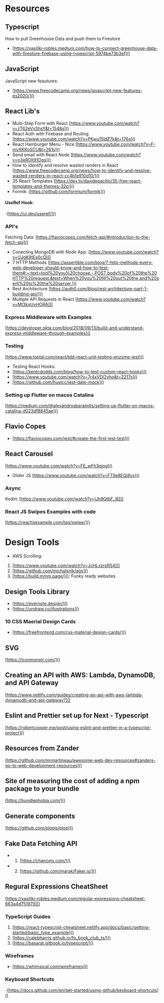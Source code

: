 # Resources

## Typescript
How to pull Greenhouse Data and push them to Firestore
- [https://vasiliki-robles.medium.com/how-to-connect-greenhouse-data-with-firestore-firebase-using-typescript-5974be73b3ef]()
## JavaScript
JavaScript new feautures: 
- [https://www.freecodecamp.org/news/javascript-new-features-es2020/]()

## React Lib's
- Multi-Step Form with React
[https://www.youtube.com/watch?v=zT62eVxShsY&t=1548s]()
- React Auth with Firebase and Routing
[https://www.youtube.com/watch?v=PKwu15ldZ7k&t=176s]()
- React Hamburger Menu - Nice
[https://www.youtube.com/watch?v=F-mvXKKoSCU&t=261s]()
- Send email with React Node
[https://www.youtube.com/watch?v=o3eR0X91Ogs]()
- How to identify and resolve wasted renders in React
[https://www.freecodecamp.org/news/how-to-identify-and-resolve-wasted-renders-in-react-cc4b1e910d10/]()
- 35 React Templates
[https://dev.to/davidepacilio/35-free-react-templates-and-themes-32ci]()
- Formik: [https://github.com/formium/formik]()
#### UseRef Hook: 
-[https://ui.dev/useref/]()

### API's
Fetching Data: 
[https://flaviocopes.com/fetch-api/#introduction-to-the-fetch-api]()
- Conecting MongoDB with Node App:
[https://www.youtube.com/watch?v=UJgK9tEs0cQ]()
- 7 HTTP Methods
[https://assertible.com/blog/7-http-methods-every-web-developer-should-know-and-how-to-test-them#:~:text=tool%20you%20choose.-,POST,body%20of%20the%20HTTP%20request.&text=When%20you%20fill%20out%20the,and%20sent%20to%20the%20server.]()
- Rest Architecture
[https://auth0.com/blog/rest-architecture-part-1-building-api/]()
- Multiple API Requests in React
[https://www.youtube.com/watch?v=Mt3kxUvHORA]()

### Express Middleware with Examples
[https://developer.okta.com/blog/2018/09/13/build-and-understand-express-middleware-through-examples]()

### Testing
[https://www.toptal.com/react/tdd-react-unit-testing-enzyme-jest]()
- Testing React Hooks: 
- [https://kentcdodds.com/blog/how-to-test-custom-react-hooks]()
- [https://www.youtube.com/watch?v=7r4xVDI2vho&t=2217s]()
- [https://github.com/hustcc/jest-date-mock]()

### Setting up Flutter on macos Catalina
[https://medium.com/@alexandrosbaramilis/setting-up-flutter-on-macos-catalina-d023df8845ae]()

## Flavio Copes
- [https://flaviocopes.com/jest/#create-the-first-jest-test]()

## React Carousel
[https://www.youtube.com/watch?v=FE_wFh3qjog]()
- Glider JS
[https://www.youtube.com/watch?v=FT9e8EQi8ys]()

### Async
Kodiri: [https://www.youtube.com/watch?v=lJh9QtbF_l8]()

### React JS Swipes Examples with code
[https://reactjsexample.com/tag/swipe/]()

# Design Tools
- AWS Scrolling: 
1. [https://www.youtube.com/watch?v=JcHLxzrsRS4]()
2. [https://github.com/michalsnik/aos]()
3. [https://build.mmm.page/](): Funky ready websites

## Design Tools Library
- [https://evernote.design/]()
- [https://undraw.co/illustrations]()
### 10 CSS Maerial Design Cards
- [https://freefrontend.com/css-material-design-cards/]()

## SVG 
[https://iconmonstr.com/]()

## Creating an API with AWS: Lambda, DynamoDB, and API Gateway
[https://www.netlify.com/guides/creating-an-api-with-aws-lambda-dynamodb-and-api-gateway?]()

## Eslint and Prettier set up for Next - Typescript
[https://robertcooper.me/post/using-eslint-and-prettier-in-a-typescript-project]()

## Resources from Zander
[https://github.com/mrmartineau/awesome-web-dev-resources#zanders-go-to-web-development-resources]()

## Site of measuring the  cost of adding a npm package to your bundle
[https://bundlephobia.com/]()
## Generate components
[https://github.com/plopjs/plop]()

## Fake Data Fetching API
- 1. [https://chancejs.com/]()
- 2. [https://github.com/marak/Faker.js/]()

## Regural Expressions CheatSheet
[https://vasiliki-robles.medium.com/regular-expressions-cheatsheet-663a4d751979]()

### TypeScript Guides
1. [https://react-typescript-cheatsheet.netlify.app/docs/basic/getting-started/basic_type_example]()
2. [https://calebharris.github.io/fp_book_club_ts/]()
3. [https://basarat.gitbook.io/typescript/]()

### Wireframes
- [https://whimsical.com/wireframes]()

### Keyboard Shortcuts
-[https://docs.github.com/en/get-started/using-github/keyboard-shortcuts]()
